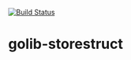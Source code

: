 [![Build Status](https://travis-ci.org/mbarbita/golib-storestruct.svg?branch=master)](https://travis-ci.org/mbarbita/golib-storestruct)

# golib-storestruct
